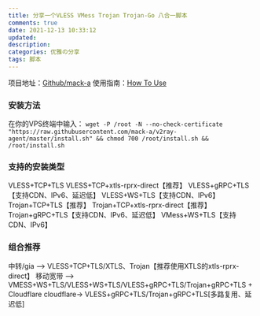 ```yaml
---
title: 分享一个VLESS VMess Trojan Trojan-Go 八合一脚本
comments: true
date: 2021-12-13 10:33:12
updated:
description:
categories: 优雅の分享
tags: 脚本
---
```




项目地址：[Github/mack-a](https://github.com/mack-a/v2ray-agent)
使用指南：[How To Use](https://github.com/mack-a/v2ray-agent/blob/master/documents/how_to_use.md)


### 安装方法
  在你的VPS终端中输入：
  `wget -P /root -N --no-check-certificate "https://raw.githubusercontent.com/mack-a/v2ray-agent/master/install.sh" && chmod 700 /root/install.sh && /root/install.sh`

### 支持的安装类型
  VLESS+TCP+TLS
  VLESS+TCP+xtls-rprx-direct【推荐】
  VLESS+gRPC+TLS【支持CDN、IPv6、延迟低】
  VLESS+WS+TLS【支持CDN、IPv6】
  Trojan+TCP+TLS【推荐】
  Trojan+TCP+xtls-rprx-direct【推荐】
  Trojan+gRPC+TLS【支持CDN、IPv6、延迟低】
  VMess+WS+TLS【支持CDN、IPv6】

### 组合推荐
  中转/gia —> VLESS+TCP+TLS/XTLS、Trojan【推荐使用XTLS的xtls-rprx-direct】
  移动宽带 —> VMESS+WS+TLS/VLESS+WS+TLS/VLESS+gRPC+TLS/Trojan+gRPC+TLS + Cloudflare
  cloudflare-> VLESS+gRPC+TLS/Trojan+gRPC+TLS[多路复用、延迟低]